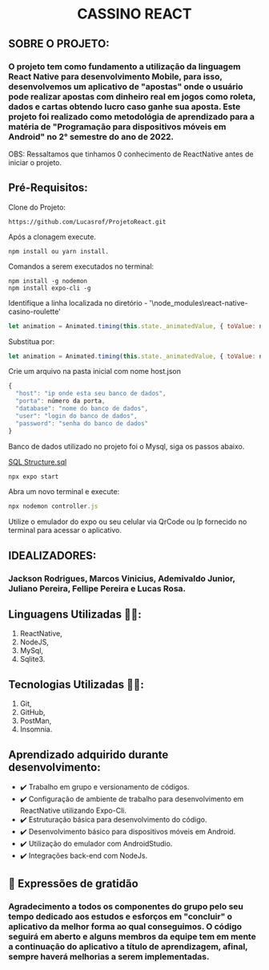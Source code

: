 # <h1 align="center"> **CASSINO REACT** </h1>

## SOBRE O PROJETO:
### O projeto tem como fundamento a utilização da linguagem __React Native__ para desenvolvimento Mobile, para isso, desenvolvemos um aplicativo de "apostas" onde o usuário pode realizar apostas com dinheiro real em jogos como roleta, dados e cartas obtendo lucro caso ganhe sua aposta. Este projeto foi realizado como metodológia de aprendizado para a matéria de "Programação para dispositivos móveis em Android" no 2° semestre do ano de 2022.
OBS: Ressaltamos que tinhamos 0 conhecimento de ReactNative antes de iniciar o projeto.
## Pré-Requisitos:
Clone do Projeto:
```
https://github.com/Lucasrof/ProjetoReact.git
```
Após a clonagem execute.
```
npm install ou yarn install.
```
Comandos a serem executados no terminal:
```
npm install -g nodemon
npm install expo-cli -g
```
Identifique a linha localizada no diretório - '\node_modules\react-native-casino-roulette'
```javascript
let animation = Animated.timing(this.state._animatedValue, { toValue: nextItem, easing, duration })
```
Substitua por:
```javascript
let animation = Animated.timing(this.state._animatedValue, { toValue: nextItem, easing, duration,useNativeDriver:true })
```
Crie um arquivo na pasta inicial com nome host.json
```javascript
{
  "host": "ip onde esta seu banco de dados",
  "porta": número da porta,
  "database": "nome do banco de dados",
  "user": "login do banco de dados",
  "password": "senha do banco de dados"
}
```
Banco de dados utilizado no projeto foi o Mysql, siga os passos abaixo.

<a href="https://github.com/Lucasrof/ProjetoReact/blob/a7c60cd13595193aa46b80df1560c8afdadb4e52/Structure%20Cassino.sql">SQL Structure.sql</a>

```javascript
npx expo start
```
Abra um novo terminal e execute:
```javascript
npx nodemon controller.js
```
Utilize o emulador do expo ou seu celular via QrCode ou Ip fornecido no terminal para acessar o aplicativo. 
## IDEALIZADORES:
### Jackson Rodrigues, Marcos Vinicius, Ademivaldo Junior, Juliano Pereira, Fellipe Pereira e Lucas Rosa.
## Linguagens Utilizadas 👨‍💻:
1. ReactNative, 
2. NodeJS,
3. MySql,
4. Sqlite3.
## Tecnologias Utilizadas 👨‍💻:
1. Git,
2. GitHub,
3. PostMan,
4. Insomnia.
## Aprendizado adquirido durante desenvolvimento:
- ✔️ Trabalho em grupo e versionamento de códigos.
- ✔️ Configuração de ambiente de trabalho para desenvolvimento em ReactNative utilizando Expo-Cli.
- ✔️ Estruturação básica para desenvolvimento do código.
- ✔️ Desenvolvimento básico para dispositivos móveis em Android.
- ✔️ Utilização do emulador com AndroidStudio.
- ✔️ Integrações back-end com NodeJs.
## 🎁 Expressões de gratidão
### Agradecimento a todos os componentes do grupo pelo seu tempo dedicado aos estudos e esforços em "concluir" o aplicativo da melhor forma ao qual conseguimos. O código seguirá em aberto e alguns membros da equipe tem em mente a continuação do aplicativo a título de aprendizagem, afinal, sempre haverá melhorias a serem implementadas.




